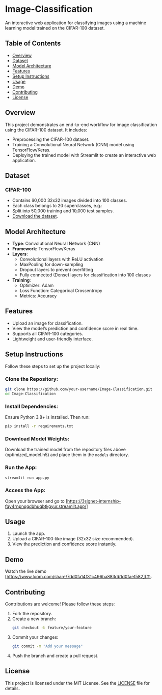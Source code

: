 # Image-Classification
An interactive web application for classifying images using a machine learning model trained on the CIFAR-100 dataset. 

## Table of Contents
- [Overview](#overview)
- [Dataset](#dataset)
- [Model Architecture](#model-architecture)
- [Features](#features)
- [Setup Instructions](#setup-instructions)
- [Usage](#usage)
- [Demo](#demo)
- [Contributing](#contributing)
- [License](#license)

## Overview
This project demonstrates an end-to-end workflow for image classification using the CIFAR-100 dataset. It includes:

- Preprocessing the CIFAR-100 dataset.
- Training a Convolutional Neural Network (CNN) model using TensorFlow/Keras.
- Deploying the trained model with Streamlit to create an interactive web application.

## Dataset
### CIFAR-100
- Contains 60,000 32x32 images divided into 100 classes.
- Each class belongs to 20 superclasses, e.g.:
- Split into 50,000 training and 10,000 test samples.
- [Download the dataset](https://www.cs.toronto.edu/~kriz/cifar.html).

## Model Architecture
- **Type**: Convolutional Neural Network (CNN)
- **Framework**: TensorFlow/Keras
- **Layers**:
  - Convolutional layers with ReLU activation
  - MaxPooling for down-sampling
  - Dropout layers to prevent overfitting
  - Fully connected (Dense) layers for classification into 100 classes
- **Training**:
  - Optimizer: Adam
  - Loss Function: Categorical Crossentropy
  - Metrics: Accuracy

## Features
- Upload an image for classification.
- View the model’s prediction and confidence score in real time.
- Supports all CIFAR-100 categories.
- Lightweight and user-friendly interface.

## Setup Instructions
Follow these steps to set up the project locally:

### Clone the Repository:
```bash
git clone https://github.com/your-username/Image-Classification.git
cd Image-Classification
```

### Install Dependencies:
Ensure Python 3.8+ is installed. Then run:
```bash
pip install -r requirements.txt
```

### Download Model Weights:
Download the trained model from the repository files above (optimized_model.h5) and place them in the `models` directory.

### Run the App:
```bash
streamlit run app.py
```

### Access the App:
Open your browser and go to [https://3signet-internship-fqv4rnpnqqdbhuqbtkgyur.streamlit.app/]

## Usage
1. Launch the app.
2. Upload a CIFAR-100-like image (32x32 size recommended).
3. View the prediction and confidence score instantly.

## Demo
Watch the live demo [https://www.loom.com/share/7dd0fa14f31c496ba883db1d0faef582](#).

## Contributing
Contributions are welcome! Please follow these steps:

1. Fork the repository.
2. Create a new branch:
   ```bash
   git checkout -b feature/your-feature
   ```
3. Commit your changes:
   ```bash
   git commit -m "Add your message"
   ```
4. Push the branch and create a pull request.

## License
This project is licensed under the MIT License. See the [LICENSE](LICENSE) file for details.


















 























